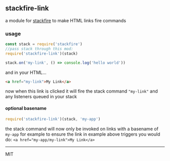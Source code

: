 ## stackfire-link

a module for [stackfire](https://github.com/drschwabe/stackfire) to make HTML links fire commands

### usage

```js
const stack = require('stackfire')
//pass stack through this mod:
require('stackfire-link')(stack)

stack.on('my-link', () => console.log('hello world'))
```

and in your HTML...

```html
<a href="my-link">My Link</a>
```

now when this link is clicked it will fire the stack command `"my-link"` and any listeners queued in your stack


#### optional basename
```js
require('stackfire-link')(stack, 'my-app')
```
the stack command will now only be invoked on links with a basename of `my-app` for example to ensure the link in example above triggers you would do: `<a href="my-app/my-link">My Link</a>`

---
MIT
